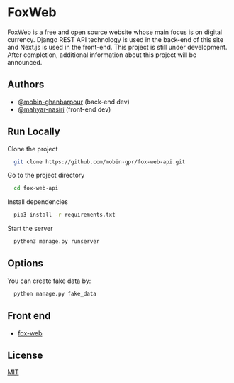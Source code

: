 
# FoxWeb

FoxWeb is a free and open source website whose main focus is on digital currency. Django REST API technology is used in the back-end of this site and Next.js is used in the front-end. This project is still under development. After completion, additional information about this project will be announced.


## Authors

- [@mobin-ghanbarpour](https://github.com/mobin-gpr/) (back-end dev)
- [@mahyar-nasiri](https://github.com/Mhyar-nsi) (front-end dev)


## Run Locally

Clone the project

```bash
  git clone https://github.com/mobin-gpr/fox-web-api.git
```

Go to the project directory

```bash
  cd fox-web-api
```

Install dependencies

```bash
  pip3 install -r requirements.txt
```

Start the server

```bash
  python3 manage.py runserver
```
## Options

You can create fake data by:

```bash
  python manage.py fake_data
```

## Front end 

- [fox-web](https://github.com/Mhyar-nsi/fox-web.git)

## License

[MIT](https://choosealicense.com/licenses/mit/)
